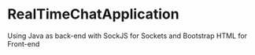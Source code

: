 # RealTimeChatApplication

Using Java as back-end with SockJS for Sockets and Bootstrap HTML for Front-end
